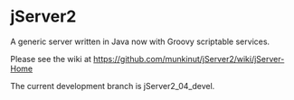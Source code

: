 # jServer2

A generic server written in Java now with Groovy scriptable services.

Please see the wiki at https://github.com/munkinut/jServer2/wiki/jServer-Home

The current development branch is jServer2_04_devel.


